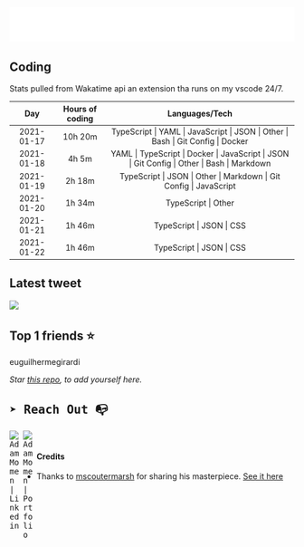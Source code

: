 
![test image size](/assets/welcome_message.gif)

## Coding
Stats pulled from Wakatime api an extension tha runs on my vscode 24/7.

|Day|Hours of coding|Languages/Tech|
|:-:|:-:|:-:|
|2021-01-17|10h 20m|TypeScript &#124; YAML &#124; JavaScript &#124; JSON &#124; Other &#124; Bash &#124; Git Config &#124; Docker|
|2021-01-18|4h 5m|YAML &#124; TypeScript &#124; Docker &#124; JavaScript &#124; JSON &#124; Git Config &#124; Other &#124; Bash &#124; Markdown|
|2021-01-19|2h 18m|TypeScript &#124; JSON &#124; Other &#124; Markdown &#124; Git Config &#124; JavaScript|
|2021-01-20|1h 34m|TypeScript &#124; Other|
|2021-01-21|1h 46m|TypeScript &#124; JSON &#124; CSS|
|2021-01-22|1h 46m|TypeScript &#124; JSON &#124; CSS|

## Latest tweet
[<img src="<tweet-image-url>" width="400">](https://twitter.com/adammomen8/status/1316739109638090754)

## Top 1 friends ⭐️
euguilhermegirardi

*Star [this repo](https://github.com/AdamMomen/AdamMomen), to add yourself here.*


<samp>

## ➤ Reach Out :mailbox_with_no_mail:

>
  <a href="https://www.linkedin.com/in/adam-momen-99596275/">
     <img align="left" alt="Adam Momen | Linkedin" width="24px" src="./assets/Linkedin.svg" />
   </a>

   <a href="https://adammomen.com/">
     <img align="left" alt="Adam Momen | Portfolio" width="24px" src="./assets/web.svg" />
   </a>

</samp>

<br>

#### Credits
* Thanks to [mscoutermarsh](https://github.com/mscoutermarsh) for sharing his masterpiece. [See it here](https://github.com/mscoutermarsh/mscoutermarsh)